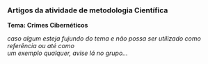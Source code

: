 ### Artigos da atividade de metodologia Científica

**Tema: Crimes Cibernéticos**

*caso algum esteja fujundo do tema e não possa ser utilizado como referência ou até como     
um exemplo qualquer, avise lá no grupo...*
